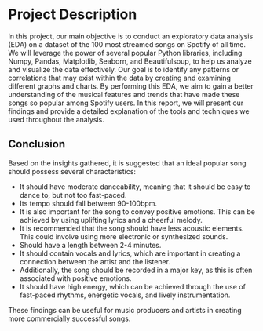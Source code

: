 # Project Description
In this project, our main objective is to conduct an exploratory data analysis (EDA) on a dataset of the 100 most streamed songs on Spotify of all time. We will leverage the power of several popular Python libraries, including Numpy, Pandas, Matplotlib, Seaborn, and Beautifulsoup, to help us analyze and visualize the data effectively. Our goal is to identify any patterns or correlations that may exist within the data by creating and examining different graphs and charts. By performing this EDA, we aim to gain a better understanding of the musical features and trends that have made these songs so popular among Spotify users. In this report, we will present our findings and provide a detailed explanation of the tools and techniques we used throughout the analysis.

## Conclusion
Based on the insights gathered, it is suggested that an ideal popular song should possess several characteristics:
- It should have moderate danceability, meaning that it should be easy to dance to, but not too fast-paced.
- Its tempo should fall between 90-100bpm.
- It is also important for the song to convey positive emotions. This can be achieved by using uplifting lyrics and a cheerful melody.
- It is recommended that the song should have less acoustic elements. This could involve using more electronic or synthesized sounds.
- Should have a length between 2-4 minutes.
- It should contain vocals and lyrics, which are important in creating a connection between the artist and the listener.
- Additionally, the song should be recorded in a major key, as this is often associated with positive emotions.
- It should have high energy, which can be achieved through the use of fast-paced rhythms, energetic vocals, and lively instrumentation.

These findings can be useful for music producers and artists in creating more commercially successful songs.
